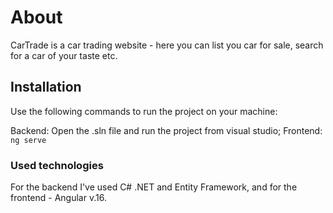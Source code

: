# About

CarTrade is a car trading website - here you can list you car for sale, search for a car of your taste etc.

## Installation

Use the following commands to run the project on your machine:

Backend: Open the .sln file and run the project from visual studio;
Frontend: ```ng serve```

### Used technologies

For the backend I've used C# .NET and Entity Framework, and for the frontend - Angular v.16.
